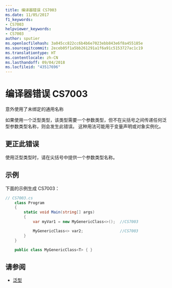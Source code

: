 ```yaml
---
title: 编译器错误 CS7003
ms.date: 11/05/2017
f1_keywords:
- CS7003
helpviewer_keywords:
- CS7003
author: sputier
ms.openlocfilehash: 3a045cc822cc6b4b6e7023ebb843e6f8a455185e
ms.sourcegitcommit: 2eceb05f1a5bb261291a1f6a91c5153727ac1c19
ms.translationtype: HT
ms.contentlocale: zh-CN
ms.lasthandoff: 09/04/2018
ms.locfileid: "43517696"
---
```

# <a name="compiler-error-cs7003"></a>编译器错误 CS7003

意外使用了未绑定的通用名称

如果使用一个泛型类型，该类型需要一个参数类型，但不在尖括号之间传递任何泛型参数类型名称，则会发生此错误。 这种用法可能用于变量声明或对象实例化。

## <a name="to-correct-this-error"></a>更正此错误  

使用泛型类型时，请在尖括号中提供一个参数类型名称。

## <a name="example"></a>示例

下面的示例生成 CS7003：

```csharp
// CS7003.cs  
    class Program
    {
        static void Main(string[] args)
        {
            var myVar1 = new MyGenericClass<>();  //CS7003

            MyGenericClass<> var2;                //CS7003
        }
    }

    public class MyGenericClass<T> { }
```

## <a name="see-also"></a>请参阅  

- [泛型](../../../csharp/programming-guide/generics/generic-type-parameters.md)